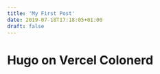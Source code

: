 ```yaml
---
title: 'My First Post'
date: 2019-07-18T17:18:05+01:00
draft: false
---
```


# Hugo on Vercel Colonerd
